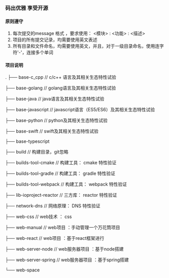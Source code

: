 ### 码出优雅 享受开源


#### 原则遵守
1. 每次提交的message 格式 ，要求使用： <模块> : <功能> : <描述> 
2. 项目的所有提交记录，均需要使用英文表述
3. 所有目录和文件命名，均需要使用英文，并且，对于一级目录命名，使用连字符'-'，连接多个单词




#### 项目说明
.
├── base-c_cpp // c/c++ 语言及其相关生态特性试验 

├── base-golang // golang语言及其相关生态特性试验

├── base-java // java语言及其相关生态特性试验

├── base-javascript // javascript语言（ES5/ES6）及其相关生态特性试验

├── base-python // python及其相关生态特性试验

├── base-swift // swift及其相关生态特性试验

├── base-typescript 

├── build // 构建目录，git忽略

├── builds-tool-cmake // 构建工具： cmake 特性验证

├── builds-tool-gradle // 构建工具： gradle 特性验证

├── builds-tool-webpack // 构建工具： webpack 特性验证

├── lib-ioproject-reactor  // 三方库： reactor 特性验证

├── network-dns  // 网络原理： DNS 特性验证

├── web-css // web技术 ： css

├── web-manual  // web项目 ：手动管理一个万花筒项目

├── web-react // web项目 ：基于react框架进行

├── web-server-node  // web服务器项目 ：基于node搭建

├── web-server-spring // web服务器项目 ：基于spring搭建

└── web-space 

